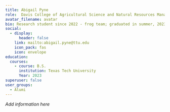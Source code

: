 ```yaml
---
title: Abigail Pyne
role:  Davis College of Agricultural Science and Natural Resources Management | Texas Tech University
avatar_filename: avatar
bio: Research student since 2022 - frog team; graduated in summer, 2023
social:
  - display:
      header: false
    link: mailto:abigail.pyne@ttu.edu
    icon_pack: fas
    icon: envelope
education:
  courses:
    - course: B.S.
      institution: Texas Tech University
      Year: 2023
superuser: false
user_groups:
  - Alumi
---
```

*A﻿dd information here*

